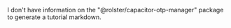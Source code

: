 I don't have information on the "@rolster/capacitor-otp-manager" package to generate a tutorial markdown.